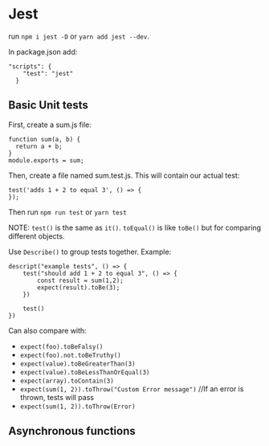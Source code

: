 # Jest

run `npm i jest -D` or `yarn add jest --dev`.

In package.json add:

```
"scripts": {
    "test": "jest"
  }
```

## Basic Unit tests

First, create a sum.js file:

```
function sum(a, b) {
  return a + b;
}
module.exports = sum;
```

Then, create a file named sum.test.js. This will contain our actual test:

```
test('adds 1 + 2 to equal 3', () => {
});
```

Then run `npm run test` or `yarn test`

NOTE: `test()` is the same as `it()`. `toEqual()` is like `toBe()` but for comparing different objects.

Use `Describe()` to group tests together. Example:

```
descript("example tests", () => {
    test("should add 1 + 2 to equal 3", () => {
        const result = sum(1,2);
        expect(result).toBe(3);
    })

    test()
})
```

Can also compare with:

- `expect(foo).toBeFalsy()`
- `expect(foo).not.toBeTruthy()`
- `expect(value).toBeGreaterThan(3)`
- `expect(value).toBeLessThanOrEqual(3)`
- `expect(array).toContain(3)`
- `expect(sum(1, 2)).toThrow("Custom Error message")` //If an error is thrown, tests will pass
- `expect(sum(1, 2)).toThrow(Error)`

## Asynchronous functions
